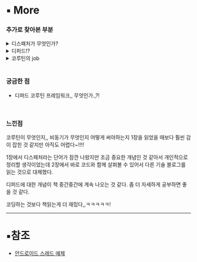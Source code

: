# ▪️ More

### 추가로 찾아본 부분

<details>
<summary>디스패처가 무엇인가?</summary>
<div markdown="1">       

  
    한국어로 '보내다'라는 뜻으로 만들어진 `코루틴을 관리하고있는 스레드의 상황에 맞춰서 배분하는 역할`을 한다.
    
    디스패처가 굉장히 잘 정리되어 있는 블로그!
    
    [[Coroutine] 3. Dispatcher 란?](https://kotlinworld.tistory.com/141)

</div>
</details>

<details>
<summary>디퍼드!?</summary>
<div markdown="1">       

    
    결과값 수신을 연기한다라는 뜻,.. `결과값을 수신하는 비동기 작업`이다. 
    
    [https://kotlinworld.com/149](https://kotlinworld.com/149)

</div>
</details>

<details>
<summary>코루틴의 job
    </summary>
<div markdown="1">       
    코루틴을 컨트롤하기 위해 존재하는 아이들. 
    
    코루틴의 상태를 가지고 있고 여러개 또는 한개의 코루틴 동작을 제어할 수 있다. 
    
    [Kotlin Coroutines의 Job 동작을 알아보자 |](https://thdev.tech/kotlin/2019/04/08/Init-Coroutines-Job/)
    


</div>
</details>


 <br>
 
    

### 궁금한 점

- 디퍼드 코루틴 프레임워크,, 무엇인가.,?!

<br>


### 느낀점

코루틴이 무엇인지,, 비동기가 무엇인지 어떻게 써야하는지 1장을 읽었을 때보다 훨씬 감이 잡힌 것 같지만 아직도 어렵다~!!!! 

1장에서 디스패처라는 단어가 잠깐 나왔지만 조금 중요한 개념인 것 같아서 개인적으로 정리할 생각이었는데 2장에서 바로 코드와 함께 살펴볼 수 있어서 다른 기술 블로그를 읽는 것으로 대체했다. 

디퍼드에 대한 개념이 책 중간중간에 계속 나오는 것 같다. 좀 더 자세하게 공부하면 좋을 것 같다.

코딩하는 것보다 책읽는게 더 재밌다,,ㅋㅋㅋㅋㅋ!

---

# ▪️참조

- [안드로이드 스레드 예제](https://recipes4dev.tistory.com/150)
